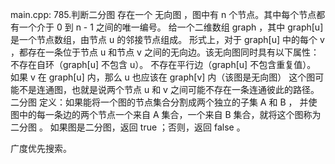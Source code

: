 main.cpp:
785.判断二分图
存在一个 无向图 ，图中有 n 个节点。其中每个节点都有一个介于 0 到 n - 1 之间的唯一编号。
给一个二维数组 graph ，其中 graph[u] 是一个节点数组，由节点 u 的邻接节点组成。
形式上，对于 graph[u] 中的每个 v ，都存在一条位于节点 u 和节点 v 之间的无向边。该无向图同时具有以下属性：
不存在自环（graph[u] 不包含 u）。
不存在平行边（graph[u] 不包含重复值）。
如果 v 在 graph[u] 内，那么 u 也应该在 graph[v] 内（该图是无向图）
这个图可能不是连通图，也就是说两个节点 u 和 v 之间可能不存在一条连通彼此的路径。
二分图 定义：如果能将一个图的节点集合分割成两个独立的子集 A 和 B ，
并使图中的每一条边的两个节点一个来自 A 集合，一个来自 B 集合，就将这个图称为 二分图 。
如果图是二分图，返回 true ；否则，返回 false 。


广度优先搜索。
